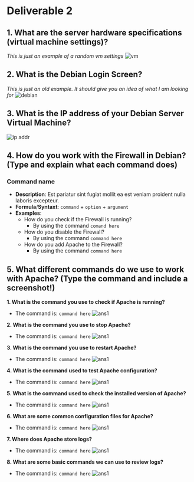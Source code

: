 # Deliverable 2
## 1. What are the server hardware specifications (virtual machine settings)?
*This is just an example of a random vm settings*
![vm](vmsettings.png)

## 2. What is the Debian Login Screen?
*This is just an old example. It should give you an idea of what I am looking for*
![debian](debian.png)

## 3. What is the IP address of your Debian Server Virtual Machine? 
![ip addr](ipaddress.png)

## 4. How do you work with the Firewall in Debian? **(Type and explain what each command does)**

### Command name
* **Description**: Est pariatur sint fugiat mollit ea est veniam proident nulla laboris excepteur.
* **Formula**/**Syntaxt**: `command` + `option` + `argument` 
* **Examples**:
  * How do you check if the Firewall is running?
    * By using the command `comand here`
  * How do you disable the Firewall?
    * By using the command `command here`
  * How do you add Apache to the Firewall?
    * By using the command `command here`

## 5. What different commands do we use to work with Apache? **(Type the command and include a screenshot!)**

**1.  What is the command you use to check if Apache is running?**
* The command is: `command here`
![ans1](ans1.png)

**2.  What is the command you use to stop Apache?**
* The command is: `command here`
![ans1](ans1.png)

**3.  What is the command you use to restart Apache?**
* The command is: `command here`
![ans1](ans1.png)

**4.  What is the command used to test Apache configuration?**
* The command is: `command here`
![ans1](ans1.png)

**5.  What is the command used to check the installed version of Apache?**
* The command is: `command here`
![ans1](ans1.png)

**6.  What are some common configuration files for Apache?**
* The command is: `command here`
![ans1](ans1.png)

**7.  Where does Apache store logs?**
* The command is: `command here`
![ans1](ans1.png)

**8.  What are some basic commands we can use to review logs?**
* The command is: `command here`
![ans1](ans1.png)

